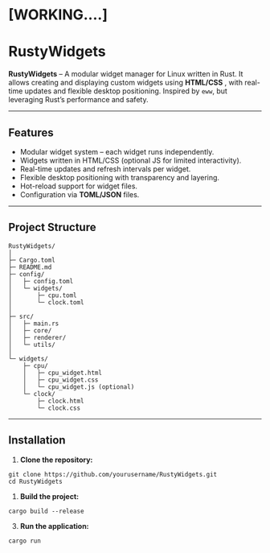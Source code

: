# [WORKING....]

# RustyWidgets

**RustyWidgets** – A modular widget manager for Linux written in Rust. It allows creating and displaying custom widgets using  **HTML/CSS** , with real-time updates and flexible desktop positioning. Inspired by `eww`, but leveraging Rust’s performance and safety.

---

## Features

* Modular widget system – each widget runs independently.
* Widgets written in HTML/CSS (optional JS for limited interactivity).
* Real-time updates and refresh intervals per widget.
* Flexible desktop positioning with transparency and layering.
* Hot-reload support for widget files.
* Configuration via **TOML/JSON** files.

---

## Project Structure

```
RustyWidgets/
│
├─ Cargo.toml
├─ README.md
├─ config/
│   ├─ config.toml
│   └─ widgets/
│       ├─ cpu.toml
│       └─ clock.toml
│
├─ src/
│   ├─ main.rs
│   ├─ core/
│   ├─ renderer/
│   └─ utils/
│
└─ widgets/
    ├─ cpu/
    │   ├─ cpu_widget.html
    │   ├─ cpu_widget.css
    │   └─ cpu_widget.js (optional)
    └─ clock/
        ├─ clock.html
        └─ clock.css

```

---

## Installation

1. **Clone the repository:**

```
git clone https://github.com/yourusername/RustyWidgets.git
cd RustyWidgets

```

1. **Build the project:**

```
cargo build --release
```

3. **Run the application:**

```
cargo run
```
